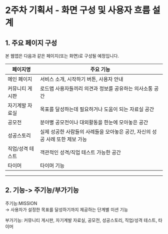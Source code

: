 # 2주차 기획서 - 화면 구성 및 사용자 흐름 설계

## 1. 주요 페이지 구성

본 웹앱은 다음과 같은 페이지(또는 화면)로 구성될 예정입니다.

| 페이지명 | 주요 기능 |
|----------|-----------|
| 메인 페이지 | 서비스 소개, 시작하기 버튼, 사용자 안내 |
| 커뮤니티 게시판 | 로드맵 사용자들끼리 의견과 정보를 공유하는 의사소통 공간 |
| 자기계발 자료실 | 목표를 달성하는데 필요하거나 도움이 되는 자료실 공간 |
| 공모전 | 분야별 공모전이나 대외활동을 한눈에 모아놓은 공간 |
| 성공스토리 | 실제 성공한 사람들의 사례들을 모아놓은 공간, 자신의 성공 사례 또한 제보 가능 |
| 직업/성격 테스트 | 객관적인 성격/직업 테스트 가능한 공간 |
| 타이머 | 타이머 기능

---

## 2. 기능-> 주기능/부가기능  
주기능:MISSION  
-> 사용자가 설정한 목표를 달성하기까지 제공하는 단계별 미션 기능  

부가기능: 커뮤니티 게시판, 자기계발 자료실, 공모전, 성공스토리, 직업/성격 테스트, 타이머  



